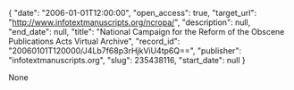 {
  "date": "2006-01-01T12:00:00", 
  "open_access": true, 
  "target_url": "http://www.infotextmanuscripts.org/ncropa/", 
  "description": null, 
  "end_date": null, 
  "title": "National Campaign for the Reform of the Obscene Publications Acts Virtual Archive", 
  "record_id": "20060101T120000/J4Lb7f68p3rHjkViU4tp6Q==", 
  "publisher": "infotextmanuscripts.org", 
  "slug": 235438116, 
  "start_date": null
}

None
